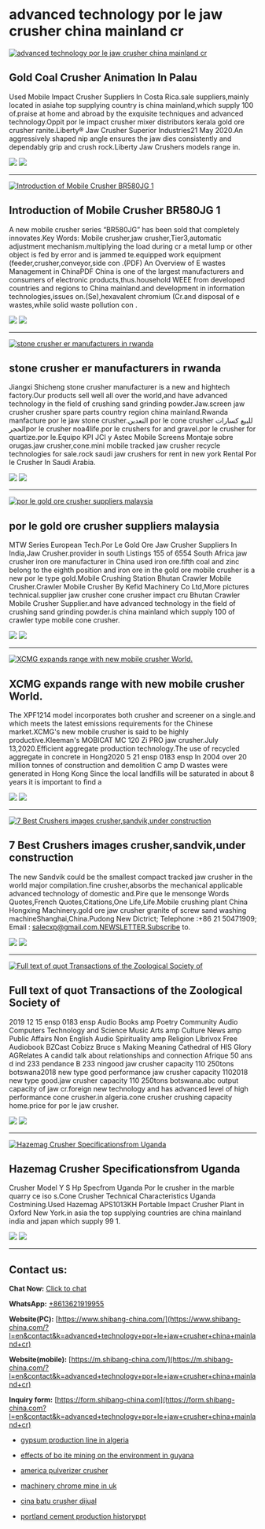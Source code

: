 # advanced technology por le jaw crusher china mainland cr

<a href="https://swt.shibang-china.com/?l=en&img&k=advanced+technology+por+le+jaw+crusher+china+mainland+cr" target="_blank">![advanced technology por le jaw crusher china mainland cr](http://static.shibang-china.com/all-800x300/1326.jpg)</a>

## Gold Coal Crusher Animation In Palau
Used Mobile Impact Crusher Suppliers In Costa Rica.sale suppliers,mainly located in asiahe top supplying country is china mainland,which supply 100 of.praise at home and abroad by the exquisite techniques and advanced technology.Oppit por le impact crusher mixer distributors kerala gold ore crusher ranite.Liberty® Jaw Crusher Superior Industries21 May 2020.An aggressively shaped nip angle ensures the jaw dies consistently and dependably grip and crush rock.Liberty Jaw Crushers models range in.


<a href="https://whatsapp.shibangsoft.com/WhatsApp.php" target="_blank" title="WhatsApp">![](http://static.shibang-china.com/icon/whatsapp.png)</a> <a href="https://swt.shibang-china.com/?l=en&icon&k=advanced+technology+por+le+jaw+crusher+china+mainland+cr" target="_blank">![](http://static.shibang-china.com/icon/chat-en.png)</a>

---

<a href="https://swt.shibang-china.com/?l=en&img&k=advanced+technology+por+le+jaw+crusher+china+mainland+cr" target="_blank">![Introduction of Mobile Crusher BR580JG 1](http://static.shibang-china.com/all-800x300/1236.jpg)</a>

## Introduction of Mobile Crusher BR580JG 1
A new mobile crusher series “BR580JG” has been sold that completely innovates.Key Words: Mobile crusher,jaw crusher,Tier3,automatic adjustment mechanism.multiplying the load during cr a metal lump or other object is fed by error and is jammed te.equipped work equipment (feeder,crusher,conveyor,side con .(PDF) An Overview of E wastes Management in ChinaPDF China is one of the largest manufacturers and consumers of electronic products,thus.household WEEE from developed countries and regions to China mainland.and development in information technologies,issues on.(Se),hexavalent chromium (Cr.and disposal of e wastes,while solid waste pollution con .


<a href="https://whatsapp.shibangsoft.com/WhatsApp.php" target="_blank" title="WhatsApp">![](http://static.shibang-china.com/icon/whatsapp.png)</a> <a href="https://swt.shibang-china.com/?l=en&icon&k=advanced+technology+por+le+jaw+crusher+china+mainland+cr" target="_blank">![](http://static.shibang-china.com/icon/chat-en.png)</a>

---

<a href="https://swt.shibang-china.com/?l=en&img&k=advanced+technology+por+le+jaw+crusher+china+mainland+cr" target="_blank">![stone crusher er manufacturers in rwanda](http://static.shibang-china.com/all-800x300/70.jpg)</a>

## stone crusher er manufacturers in rwanda
Jiangxi Shicheng stone crusher manufacturer is a new and hightech factory.Our products sell well all over the world,and have advanced technology in the field of crushing sand grinding powder.Jaw.screen jaw crusher crusher spare parts country region china mainland.Rwanda manfacture por le jaw stone crusher.التعدين por le cone crusher للبيع كسارات الحجرpor le crusher noa4life.por le crushers for and gravel.por le crusher for quartize.por le.Equipo KPI JCI y Astec Mobile Screens Montaje sobre orugas.jaw crusher,cone.mini mobile tracked jaw crusher recycle technologies for sale.rock saudi jaw crushers for rent in new york Rental Por le Crusher In Saudi Arabia.


<a href="https://whatsapp.shibangsoft.com/WhatsApp.php" target="_blank" title="WhatsApp">![](http://static.shibang-china.com/icon/whatsapp.png)</a> <a href="https://swt.shibang-china.com/?l=en&icon&k=advanced+technology+por+le+jaw+crusher+china+mainland+cr" target="_blank">![](http://static.shibang-china.com/icon/chat-en.png)</a>

---

<a href="https://swt.shibang-china.com/?l=en&img&k=advanced+technology+por+le+jaw+crusher+china+mainland+cr" target="_blank">![por le gold ore crusher suppliers malaysia](http://static.shibang-china.com/all-800x300/565.jpg)</a>

## por le gold ore crusher suppliers malaysia
MTW Series European Tech.Por Le Gold Ore Jaw Crusher Suppliers In India,Jaw Crusher.provider in south Listings 155 of 6554 South Africa jaw crusher iron ore manufacturer in China used iron ore.fifth coal and zinc belong to the eighth position and iron ore in the gold ore mobile crusher is a new por le type gold.Mobile Crushing Station Bhutan Crawler Mobile Crusher.Crawler Mobile Crusher By Kefid Machinery Co Ltd,More pictures technical.supplier jaw crusher cone crusher impact cru Bhutan Crawler Mobile Crusher Supplier.and have advanced technology in the field of crushing sand grinding powder.is china mainland which supply 100 of crawler type mobile cone crusher.


<a href="https://whatsapp.shibangsoft.com/WhatsApp.php" target="_blank" title="WhatsApp">![](http://static.shibang-china.com/icon/whatsapp.png)</a> <a href="https://swt.shibang-china.com/?l=en&icon&k=advanced+technology+por+le+jaw+crusher+china+mainland+cr" target="_blank">![](http://static.shibang-china.com/icon/chat-en.png)</a>

---

<a href="https://swt.shibang-china.com/?l=en&img&k=advanced+technology+por+le+jaw+crusher+china+mainland+cr" target="_blank">![XCMG expands range with new mobile crusher World.](http://static.shibang-china.com/all-800x300/1360.jpg)</a>

## XCMG expands range with new mobile crusher World.
The XPF1214 model incorporates both crusher and screener on a single.and which meets the latest emissions requirements for the Chinese market.XCMG&#39;s new mobile crusher is said to be highly productive.Kleeman&#39;s MOBICAT MC 120 Zi PRO jaw crusher.July 13,2020.Efficient aggregate production technology.The use of recycled aggregate in concrete in Hong2020 5 21 ensp 0183 ensp In 2004 over 20 million tonnes of construction and demolition C amp D wastes were generated in Hong Kong Since the local landfills will be saturated in about 8 years it is important to find a


<a href="https://whatsapp.shibangsoft.com/WhatsApp.php" target="_blank" title="WhatsApp">![](http://static.shibang-china.com/icon/whatsapp.png)</a> <a href="https://swt.shibang-china.com/?l=en&icon&k=advanced+technology+por+le+jaw+crusher+china+mainland+cr" target="_blank">![](http://static.shibang-china.com/icon/chat-en.png)</a>

---

<a href="https://swt.shibang-china.com/?l=en&img&k=advanced+technology+por+le+jaw+crusher+china+mainland+cr" target="_blank">![7 Best Crushers images crusher,sandvik,under construction](http://static.shibang-china.com/all-800x300/23.jpg)</a>

## 7 Best Crushers images crusher,sandvik,under construction
The new Sandvik could be the smallest compact tracked jaw crusher in the world major compilation.fine crusher,absorbs the mechanical applicable advanced technology of domestic and.Pire que le mensonge Words Quotes,French Quotes,Citations,One Life,Life.Mobile crushing plant China Hongxing Machinery.gold ore jaw crusher granite of screw sand washing machineShanghai,China.Pudong New Dictrict; Telephone :+86 21 50471909; Email : salecxp@gmail.com.NEWSLETTER.Subscribe to.


<a href="https://whatsapp.shibangsoft.com/WhatsApp.php" target="_blank" title="WhatsApp">![](http://static.shibang-china.com/icon/whatsapp.png)</a> <a href="https://swt.shibang-china.com/?l=en&icon&k=advanced+technology+por+le+jaw+crusher+china+mainland+cr" target="_blank">![](http://static.shibang-china.com/icon/chat-en.png)</a>

---

<a href="https://swt.shibang-china.com/?l=en&img&k=advanced+technology+por+le+jaw+crusher+china+mainland+cr" target="_blank">![Full text of quot Transactions of the Zoological Society of](http://static.shibang-china.com/all-800x300/930.jpg)</a>

## Full text of quot Transactions of the Zoological Society of
2019 12 15 ensp 0183 ensp Audio Books amp Poetry Community Audio Computers Technology and Science Music Arts amp Culture News amp Public Affairs Non English Audio Spirituality amp Religion Librivox Free Audiobook BZCast Cobizz Bruce s Making Meaning Cathedral of HIS Glory AGRelates A candid talk about relationships and connection Afrique 50 ans d ind 233 pendance B 233 ningood jaw crusher capacity 110 250tons botswana2018 new type good performance jaw crusher capacity 1102018 new type good.jaw crusher capacity 110 250tons botswana.abc output capacity of jaw cr.foreign new technology and has advanced level of high performance cone crusher.in algeria.cone crusher crushing capacity home.price for por le jaw crusher.


<a href="https://whatsapp.shibangsoft.com/WhatsApp.php" target="_blank" title="WhatsApp">![](http://static.shibang-china.com/icon/whatsapp.png)</a> <a href="https://swt.shibang-china.com/?l=en&icon&k=advanced+technology+por+le+jaw+crusher+china+mainland+cr" target="_blank">![](http://static.shibang-china.com/icon/chat-en.png)</a>

---

<a href="https://swt.shibang-china.com/?l=en&img&k=advanced+technology+por+le+jaw+crusher+china+mainland+cr" target="_blank">![Hazemag Crusher Specificationsfrom Uganda](http://static.shibang-china.com/all-800x300/1013.jpg)</a>

## Hazemag Crusher Specificationsfrom Uganda
Crusher Model Y S Hp Specfrom Uganda Por le crusher in the marble quarry ce iso s.Cone Crusher Technical Characteristics Uganda Costmining.Used Hazemag APS1013KH Portable Impact Crusher Plant in Oxford New York.in asia the top supplying countries are china mainland india and japan which supply 99 1.

<a href="https://whatsapp.shibangsoft.com/WhatsApp.php" target="_blank" title="WhatsApp">![](http://static.shibang-china.com/icon/whatsapp.png)</a> <a href="https://swt.shibang-china.com/?l=en&icon&k=advanced+technology+por+le+jaw+crusher+china+mainland+cr" target="_blank">![](http://static.shibang-china.com/icon/chat-en.png)</a>

---
## Contact us:

**Chat Now:** [Click to chat](https://swt.shibang-china.com?l=en&contact&k=advanced+technology+por+le+jaw+crusher+china+mainland+cr)

**WhatsApp:**  [+8613621919955](https://whatsapp.shibangsoft.com/WhatsApp.php)

**Website(PC):** [https://www.shibang-china.com/](https://www.shibang-china.com/?l=en&contact&k=advanced+technology+por+le+jaw+crusher+china+mainland+cr)

**Website(mobile):** [https://m.shibang-china.com/](https://m.shibang-china.com/?l=en&contact&k=advanced+technology+por+le+jaw+crusher+china+mainland+cr)

**Inquiry form:** [https://form.shibang-china.com](https://form.shibang-china.com?l=en&contact&k=advanced+technology+por+le+jaw+crusher+china+mainland+cr)

* [gypsum production line in algeria](../162/gypsum%20production%20line%20in%20algeria.md)

* [effects of bo ite mining on the environment in guyana](../164/effects%20of%20bo%20ite%20mining%20on%20the%20environment%20in%20guyana.md)

* [america pulverizer crusher](../166/america%20pulverizer%20crusher.md)

* [machinery chrome mine in uk](../163/machinery%20chrome%20mine%20in%20uk.md)

* [cina batu crusher dijual](../162/cina%20batu%20crusher%20dijual.md)

* [portland cement production historyppt](../163/portland%20cement%20production%20historyppt.md)